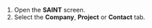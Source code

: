 <!-- markdownlint-disable-file MD041 -->
1. Open the **SAINT** screen.
2. Select the **Company**, **Project** or **Contact** tab.

